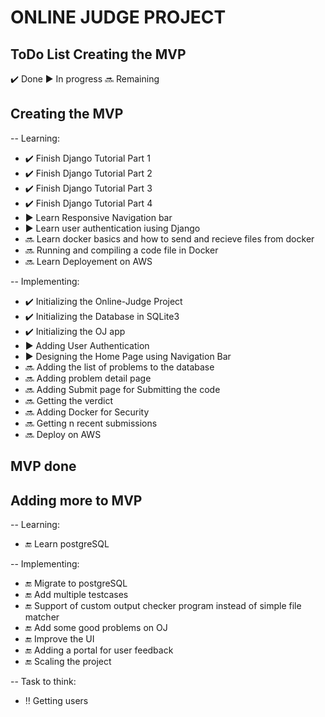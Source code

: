 # ONLINE JUDGE PROJECT

## ToDo List Creating the MVP
✔️ Done
▶️ In progress
🔜 Remaining

## Creating the MVP
-- Learning:
- ✔️ Finish Django Tutorial Part 1
- ✔️ Finish Django Tutorial Part 2
- ✔️ Finish Django Tutorial Part 3
- ✔️ Finish Django Tutorial Part 4
- ▶️ Learn Responsive Navigation bar 
- ▶️ Learn user authentication iusing Django
- 🔜 Learn docker basics and how to send and recieve files from docker
- 🔜 Running and compiling a code file in Docker 
- 🔜 Learn Deployement on AWS

-- Implementing:
- ✔️ Initializing the Online-Judge Project
- ✔️ Initializing the Database in SQLite3
- ✔️ Initializing the OJ app
- ▶️ Adding User Authentication
- ▶️ Designing the Home Page using Navigation Bar
- 🔜 Adding the list of problems to the database
- 🔜 Adding problem detail page
- 🔜 Adding Submit page for Submitting the code 
- 🔜 Getting the verdict
- 🔜 Adding Docker for Security
- 🔜 Getting n recent submissions 
- 🔜 Deploy on AWS

## MVP done

## Adding more to MVP
-- Learning:
- 🔚 Learn postgreSQL

-- Implementing:
- 🔚 Migrate to postgreSQL
- 🔚 Add multiple testcases
- 🔚 Support of custom output checker program instead of simple file matcher
- 🔚 Add some good problems on OJ
- 🔚 Improve the UI
- 🔚 Adding a portal for user feedback
- 🔚 Scaling the project

-- Task to think:
- ‼️ Getting users

